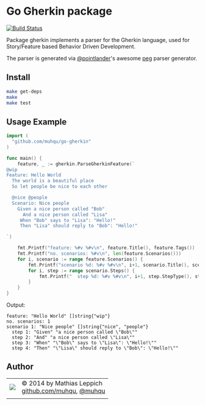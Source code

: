 Go Gherkin package
======================

[![Build Status](https://travis-ci.org/muhqu/go-gherkin.png?branch=master)](https://travis-ci.org/muhqu/go-gherkin)

Package gherkin implements a parser for the Gherkin language, used for
Story/Feature based Behavior Driven Development.

The parser is generated via [@pointlander]'s awesome [peg] parser generator. 

Install
-------
```bash
make get-deps
make
make test
```

Usage Example
-------------
```go
import (
  "github.com/muhqu/go-gherkin"
)

func main() {
    feature, _ := gherkin.ParseGherkinFeature(`
@wip
Feature: Hello World
  The world is a beautiful place
  So let people be nice to each other

  @nice @people
  Scenario: Nice people
    Given a nice person called "Bob"
      And a nice person called "Lisa"
     When "Bob" says to "Lisa": "Hello!"
     Then "Lisa" should reply to "Bob": "Hello!"

`)

    fmt.Printf("feature: %#v %#v\n", feature.Title(), feature.Tags())
    fmt.Printf("no. scenarios: %#v\n", len(feature.Scenarios()))
    for i, scenario := range feature.Scenarios() {
        fmt.Printf("scenario %d: %#v %#v\n", i+1, scenario.Title(), scenario.Tags())
        for i, step := range scenario.Steps() {
            fmt.Printf("  step %d: %#v %#v\n", i+1, step.StepType(), step.Text())
        }
    }
}
```

Output:
```
feature: "Hello World" []string{"wip"}
no. scenarios: 1
scenario 1: "Nice people" []string{"nice", "people"}
  step 1: "Given" "a nice person called \"Bob\""
  step 2: "And" "a nice person called \"Lisa\""
  step 3: "When" "\"Bob\" says to \"Lisa\": \"Hello!\""
  step 4: "Then" "\"Lisa\" should reply to \"Bob\": \"Hello!\""
```

Author
------

|   |   |
|---|---|
| ![](http://gravatar.com/avatar/0ad964bc2b83e0977d8f70816eda1c70) | © 2014 by Mathias Leppich <br>  [github.com/muhqu](https://github.com/muhqu), [@muhqu](http://twitter.com/muhqu) |
|   |   |

[@pointlander]: http://github.com/pointlander
[peg]: http://github.com/pointlander/peg
